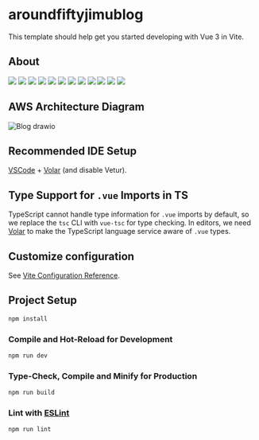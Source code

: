 # aroundfiftyjimublog

This template should help get you started developing with Vue 3 in Vite.

## About
<img src="https://img.shields.io/badge/-Node.js-000000.svg?logo=node.js&style=for-the-badge"> <img src="https://img.shields.io/badge/-Vue.js-364659.svg?logo=vue.js&style=for-the-badge"> <img src="https://img.shields.io/badge/-Typescript-000000.svg?logo=typescript&style=for-the-badge">  <img src="https://img.shields.io/badge/-Sass-123262.svg?logo=sass&style=for-the-badge"> <img src="https://img.shields.io/badge/-Amazon%20aws-232F3E.svg?logo=amazon-aws&style=for-the-badge"> <img src="https://img.shields.io/badge/-aws%20route%2053-232F3E.svg?logo=amazonroute53&style=for-the-badge"> <img src="https://img.shields.io/badge/-aws%20lambda-232F3E.svg?logo=awslambda&style=for-the-badge"> <img src="https://img.shields.io/badge/-aws%20s3-232F3E.svg?logo=amazons3&style=for-the-badge"> <img src="https://img.shields.io/badge/-aws%20SES-232F3E.svg?logo=amazonsimpleemailservice&style=for-the-badge"> <img src="https://img.shields.io/badge/-aws%20cognito-232F3E.svg?logo=amazoncognito&style=for-the-badge"> <img src="https://img.shields.io/badge/-aws%20dynamodb-232F3E.svg?logo=amazondynamodb&style=for-the-badge"> <img src="https://img.shields.io/badge/-aws%20api%20gateway-232F3E.svg?logo=amazonapigateway&style=for-the-badge">

## AWS Architecture Diagram
![Blog drawio](https://github.com/Mototaityou/reversi/assets/103736269/646cf070-ac07-4ffb-99d0-04b2350d644a)

## Recommended IDE Setup

[VSCode](https://code.visualstudio.com/) + [Volar](https://marketplace.visualstudio.com/items?itemName=Vue.volar) (and disable Vetur).

## Type Support for `.vue` Imports in TS

TypeScript cannot handle type information for `.vue` imports by default, so we replace the `tsc` CLI with `vue-tsc` for type checking. In editors, we need [Volar](https://marketplace.visualstudio.com/items?itemName=Vue.volar) to make the TypeScript language service aware of `.vue` types.

## Customize configuration

See [Vite Configuration Reference](https://vitejs.dev/config/).

## Project Setup

```sh
npm install
```

### Compile and Hot-Reload for Development

```sh
npm run dev
```

### Type-Check, Compile and Minify for Production

```sh
npm run build
```

### Lint with [ESLint](https://eslint.org/)

```sh
npm run lint
```
